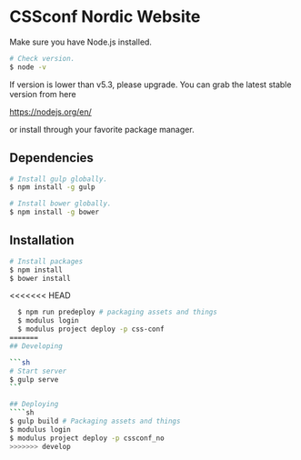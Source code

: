 # CSSconf Nordic Website

Make sure you have Node.js installed.

```sh
# Check version.
$ node -v
```

If version is lower than v5.3, please upgrade. You can grab the latest stable version from here

https://nodejs.org/en/

or install through your favorite package manager.

## Dependencies

```sh
# Install gulp globally.
$ npm install -g gulp

# Install bower globally.
$ npm install -g bower
````

## Installation

```sh
# Install packages
$ npm install
$ bower install
```

<<<<<<< HEAD
````bash
  $ npm run predeploy # packaging assets and things
  $ modulus login
  $ modulus project deploy -p css-conf
=======
## Developing

```sh
# Start server
$ gulp serve
```

## Deploying
````sh
$ gulp build # Packaging assets and things
$ modulus login
$ modulus project deploy -p cssconf_no
>>>>>>> develop
````


